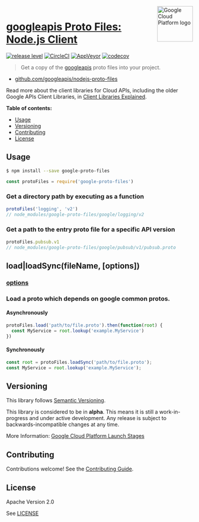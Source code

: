 <img src="https://avatars2.githubusercontent.com/u/2810941?v=3&s=96" alt="Google Cloud Platform logo" title="Google Cloud Platform" align="right" height="96" width="96"/>

# [googleapis Proto Files: Node.js Client](https://github.com/googleapis/nodejs-proto-files)

[![release level](https://img.shields.io/badge/release%20level-alpha-orange.svg?style&#x3D;flat)](https://cloud.google.com/terms/launch-stages)
[![CircleCI](https://img.shields.io/circleci/project/github/googleapis/nodejs-proto-files.svg?style=flat)](https://circleci.com/gh/googleapis/nodejs-proto-files)
[![AppVeyor](https://ci.appveyor.com/api/projects/status/github/googleapis/nodejs-proto-files?branch=master&svg=true)](https://ci.appveyor.com/project/googleapis/nodejs-proto-files)
[![codecov](https://img.shields.io/codecov/c/github/googleapis/nodejs-proto-files/master.svg?style=flat)](https://codecov.io/gh/googleapis/nodejs-proto-files)

> Get a copy of the [googleapis](https://github.com/googleapis/googleapis) proto files into your project.

* [github.com/googleapis/nodejs-proto-files](https://github.com/googleapis/nodejs-proto-files)

Read more about the client libraries for Cloud APIs, including the older
Google APIs Client Libraries, in [Client Libraries Explained][explained].

[explained]: https://cloud.google.com/apis/docs/client-libraries-explained

**Table of contents:**

* [Usage](#usage)
* [Versioning](#versioning)
* [Contributing](#contributing)
* [License](#license)

## Usage

```sh
$ npm install --save google-proto-files
```
```js
const protoFiles = require('google-proto-files')
```

### Get a directory path by executing as a function
```js
protoFiles('logging', 'v2')
// node_modules/google-proto-files/google/logging/v2
```

### Get a path to the entry proto file for a specific API version
```js
protoFiles.pubsub.v1
// node_modules/google-proto-files/google/pubsub/v1/pubsub.proto
```

## load|loadSync(fileName, [options])

### [options](https://github.com/dcodeIO/protobuf.js/blob/master/src/parse.js#L42-L44)

### Load a proto which depends on google common protos.
#### Asynchronously
```js
protoFiles.load('path/to/file.proto').then(function(root) {
  const MyService = root.lookup('example.MyService')
})
  ```

#### Synchronously
```js
const root = protoFiles.loadSync('path/to/file.proto');
const MyService = root.lookup('example.MyService');
```

## Versioning

This library follows [Semantic Versioning](http://semver.org/).

This library is considered to be in **alpha**. This means it is still a
work-in-progress and under active development. Any release is subject to
backwards-incompatible changes at any time.

More Information: [Google Cloud Platform Launch Stages][launch_stages]

[launch_stages]: https://cloud.google.com/terms/launch-stages

## Contributing

Contributions welcome! See the [Contributing Guide](https://github.com/googleapis/nodejs-proto-files/blob/master/.github/CONTRIBUTING.md).

## License

Apache Version 2.0

See [LICENSE](https://github.com/googleapis/nodejs-proto-files/blob/master/LICENSE)

